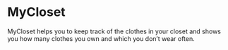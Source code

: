 # MyCloset
MyCloset helps you to keep track of the clothes in your closet and shows you how many clothes you own and which you don’t wear often.
